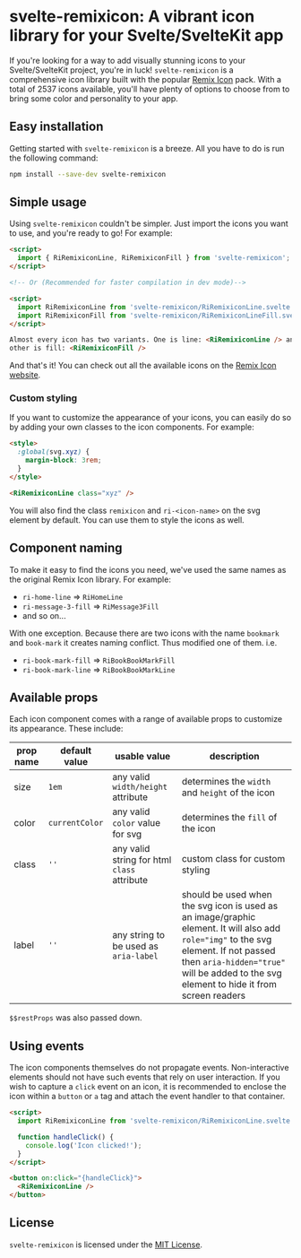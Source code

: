 # svelte-remixicon: A vibrant icon library for your Svelte/SvelteKit app

If you're looking for a way to add visually stunning icons to your Svelte/SvelteKit project, you're in luck! `svelte-remixicon` is a comprehensive icon library built with the popular [Remix Icon](https://github.com/Remix-Design/remixicon) pack. With a total of 2537 icons available, you'll have plenty of options to choose from to bring some color and personality to your app.

## Easy installation

Getting started with `svelte-remixicon` is a breeze. All you have to do is run the following command:

```bash
npm install --save-dev svelte-remixicon
```

## Simple usage

Using `svelte-remixicon` couldn't be simpler. Just import the icons you want to use, and you're ready to go! For example:

```html
<script>
  import { RiRemixiconLine, RiRemixiconFill } from 'svelte-remixicon';
</script>

<!-- Or (Recommended for faster compilation in dev mode)-->

<script>
  import RiRemixiconLine from 'svelte-remixicon/RiRemixiconLine.svelte';
  import RiRemixiconFill from 'svelte-remixicon/RiRemixiconLineFill.svelte';
</script>

Almost every icon has two variants. One is line: <RiRemixiconLine /> and the
other is fill: <RiRemixiconFill />
```

And that's it! You can check out all the available icons on the [Remix Icon website](https://remixicon.com/).

### Custom styling

If you want to customize the appearance of your icons, you can easily do so by adding your own classes to the icon components. For example:

```html
<style>
  :global(svg.xyz) {
    margin-block: 3rem;
  }
</style>

<RiRemixiconLine class="xyz" />
```

You will also find the class `remixicon` and `ri-<icon-name>` on the svg element by default. You can use them to style the icons as well.

## Component naming

To make it easy to find the icons you need, we've used the same names as the original Remix Icon library. For example:

- `ri-home-line` ⇒ `RiHomeLine`
- `ri-message-3-fill` ⇒ `RiMessage3Fill`
- and so on...

With one exception. Because there are two icons with the name `bookmark` and `book-mark` it creates naming conflict. Thus modified one of them. i.e.

- `ri-book-mark-fill` ⇒ `RiBookBookMarkFill`
- `ri-book-mark-line` ⇒ `RiBookBookMarkLine`

## Available props

Each icon component comes with a range of available props to customize its appearance. These include:

| prop name | default value  | usable value                                | description                                                                                                                                                                                                                     |
| --------- | -------------- | ------------------------------------------- | ------------------------------------------------------------------------------------------------------------------------------------------------------------------------------------------------------------------------------- |
| size      | `1em`          | any valid `width/height` attribute          | determines the `width` and `height` of the icon                                                                                                                                                                                 |
| color     | `currentColor` | any valid `color` value for svg             | determines the `fill` of the icon                                                                                                                                                                                               |
| class     | `''`           | any valid string for html `class` attribute | custom class for custom styling                                                                                                                                                                                                 |
| label     | `''`           | any string to be used as `aria-label`       | should be used when the svg icon is used as an image/graphic element. It will also add `role="img"` to the svg element. If not passed then `aria-hidden="true"` will be added to the svg element to hide it from screen readers |

`$$restProps` was also passed down.

## Using events

The icon components themselves do not propagate events. Non-interactive elements should not have such events that rely on user interaction. If you wish to capture a `click` event on an icon, it is recommended to enclose the icon within a `button` or `a` tag and attach the event handler to that container.

```html
<script>
  import RiRemixiconLine from 'svelte-remixicon/RiRemixiconLine.svelte';

  function handleClick() {
    console.log('Icon clicked!');
  }
</script>

<button on:click="{handleClick}">
  <RiRemixiconLine />
</button>
```

## License

`svelte-remixicon` is licensed under the [MIT License](https://github.com/aantusahaa/svelte-remixicon/blob/main/LICENSE).
